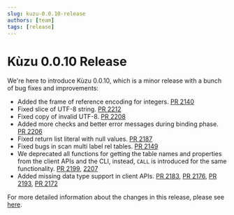 ```yaml
---
slug: kuzu-0.0.10-release
authors: [team]
tags: [release]
---
```


# Kùzu 0.0.10 Release

We're here to introduce Kùzu 0.0.10, which is a minor release with a bunch of bug fixes and improvements:
- Added the frame of reference encoding for integers. [PR 2140](https://github.com/kuzudb/kuzu/pull/2140)
- Fixed slice of UTF-8 string. [PR 2212](https://github.com/kuzudb/kuzu/pull/2212)
- Fixed copy of invalid UTF-8. [PR 2208](https://github.com/kuzudb/kuzu/pull/2208)
- Added more checks and better error messages during binding phase. [PR 2206](https://github.com/kuzudb/kuzu/pull/2206)
- Fixed return list literal with null values. [PR 2187](https://github.com/kuzudb/kuzu/pull/2187)
- Fixed bugs in scan multi label rel tables. [PR 2149](https://github.com/kuzudb/kuzu/pull/2149)
- We deprecated all functions for getting the table names and properties from the client APIs and the CLI, instead, `CALL` is introduced for the same functionality. [PR 2199](https://github.com/kuzudb/kuzu/pull/2199), [2207](https://github.com/kuzudb/kuzu/pull/2207)
- Added missing data type support in client APIs. [PR 2183](https://github.com/kuzudb/kuzu/pull/2183), [PR 2176](https://github.com/kuzudb/kuzu/pull/2176), [PR 2193](https://github.com/kuzudb/kuzu/pull/2193), [PR 2172](https://github.com/kuzudb/kuzu/pull/2172)

For more detailed information about the changes in this release, please see [here](https://github.com/kuzudb/kuzu/releases/tag/v0.0.10).
